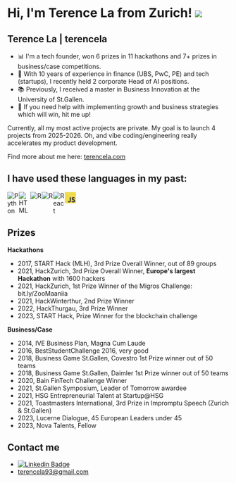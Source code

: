 # Hi, I'm Terence La from Zurich! <img src="https://media.giphy.com/media/hvRJCLFzcasrR4ia7z/giphy.gif" width="25px"> 

## Terence La | terencela

- 📊  I'm a tech founder, won 6 prizes in 11 hackathons and 7+ prizes in business/case competitions.
- 🌱  With 10 years of experience in finance (UBS, PwC, PE) and tech (startups), I recently held 2 corporate Head of AI positions.
- 📚  Previously, I received a master in Business Innovation at the University of St.Gallen.
- 🎯  If you need help with implementing growth and business strategies which will win, hit me up!

Currently, all my most active projects are private. 
My goal is to launch 4 projects from 2025-2026.
Oh, and vibe coding/engineering really accelerates my product development.

Find more about me here:
[terencela.com](https://terencela.com)

## I have used these languages in my past:

<img align="left" alt="Python" width="26px" src="https://upload.wikimedia.org/wikipedia/commons/thumb/c/c3/Python-logo-notext.svg/768px-Python-logo-notext.svg.png" />
<img align="left" alt="HTML" width="26px" src="https://user-images.githubusercontent.com/31972485/198826531-2bdbd3d4-89ff-463c-a2d8-1ef64943527c.png" />
<img align="left" alt="R" width="26px" src="https://user-images.githubusercontent.com/31972485/198826702-5454faae-2c2e-4f56-8075-8680047fde0b.png"/>
<img align="left" alt="R" width="26px" src="https://cdn-icons-png.flaticon.com/512/6132/6132221.png"/>
<img align="left" alt="React" width="26px" src="https://upload.wikimedia.org/wikipedia/commons/a/a7/React-icon.svg" />
<img align="left" alt="JavaScript" width="26px" src="https://raw.githubusercontent.com/devicons/devicon/master/icons/javascript/javascript-original.svg" />

<br clear="all"/>


## Prizes

**Hackathons**
- 2017, START Hack (MLH), 3rd Prize Overall Winner, out of 89 groups
- 2021, HackZurich, 3rd Prize Overall Winner, **Europe's largest Hackathon** with 1600 hackers
- 2021, HackZurich, 1st Prize Winner of the Migros Challenge: bit.ly/ZooMaaniia
- 2021, HackWinterthur, 2nd Prize Winner
- 2022, HackThurgau, 3rd Prize Winner
- 2023, START Hack, Prize Winner for the blockchain challenge


**Business/Case**
- 2014, IVE Business Plan, Magna Cum Laude
- 2016, BestStudentChallenge 2016, very good
- 2018, Business Game St.Gallen, Covestro 1st Prize winner out of 50 teams
- 2018, Business Game St.Gallen, Daimler 1st Prize winner out of 50 teams
- 2020, Bain FinTech Challenge Winner
- 2021, St.Gallen Symposium, Leader of Tomorrow awardee
- 2021, HSG Entrepreneurial Talent at Startup@HSG
- 2021, Toastmasters International, 3rd Prize in Impromptu Speech (Zurich & St.Gallen)
- 2023, Lucerne Dialogue, 45 European Leaders under 45
- 2023, Nova Talents, Fellow

## Contact me
- [![Linkedin Badge](https://img.shields.io/badge/-terencela-blue?style=flat-square&logo=Linkedin&logoColor=white&link=https://linkedin.com/in/terencela)](https://www.linkedin.com/in/terencela)
- terencela93@gmail.com

